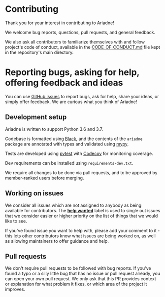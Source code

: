 # Contributing

Thank you for your interest in contributing to Ariadne!

We welcome bug reports, questions, pull requests, and general feedback.

We also ask all contributors to familiarize themselves with and follow project's code of conduct, available in the [CODE_OF_CONDUCT.md](CODE_OF_CONDUCT.md) file kept in the repository's main directory.


# Reporting bugs, asking for help, offering feedback and ideas

You can use [GitHub issues](https://github.com/mirumee/ariadne/issues) to report bugs, ask for help, share your ideas, or simply offer feedback. We are curious what you think of Ariadne!


## Development setup

Ariadne is written to support Python 3.6 and 3.7.

Codebase is formatted using [Black](https://github.com/ambv/black), and the contents of the `ariadne` package are annotated with types and validated using [mypy](http://mypy-lang.org/index.html).

Tests are developed using [pytest](https://pytest.org/) with [Codecov](https://codecov.io/gh/mirumee/ariadne) for monitoring coverage.

Dev requirements can be installed using `requirements-dev.txt`.

We require all changes to be done via pull requests, and to be approved by member-ranked users before merging.


## Working on issues

We consider all issues which are not assigned to anybody as being available for contributors. The **[help wanted](https://github.com/mirumee/ariadne/labels/help%20wanted)** label is used to single out issues that we consider easier or higher priority on the list of things that we would like to see.

If you've found issue you want to help with, please add your comment to it - this lets other contributors know what issues are being worked on, as well as allowing maintainers to offer guidance and help.


## Pull requests

We don't require pull requests to be followed with bug reports. If you've found a typo or a silly little bug that has no issue or pull request already, you can open your own pull request. We only ask that this PR provides context or explanation for what problem it fixes, or which area of the project it improves.